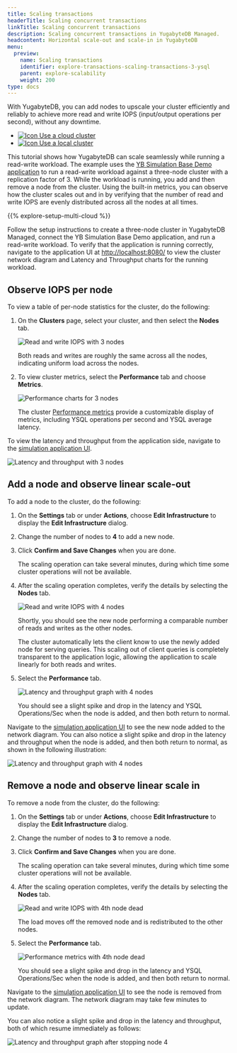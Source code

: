 ```yaml
---
title: Scaling transactions
headerTitle: Scaling concurrent transactions
linkTitle: Scaling concurrent transactions
description: Scaling concurrent transactions in YugabyteDB Managed.
headcontent: Horizontal scale-out and scale-in in YugabyteDB
menu:
  preview:
    name: Scaling transactions
    identifier: explore-transactions-scaling-transactions-3-ysql
    parent: explore-scalability
    weight: 200
type: docs
---
```


With YugabyteDB, you can add nodes to upscale your cluster efficiently and reliably to achieve more read and write IOPS (input/output operations per second), without any downtime.

<ul class="nav nav-tabs-alt nav-tabs-yb">
  <li>
    <a href="../scaling-transactions-cloud/" class="nav-link active">
              <img src="/icons/cloud-icon.svg" alt="Icon">
Use a cloud cluster
    </a>
  </li>
  <li>
    <a href="../scaling-transactions/" class="nav-link">
              <img src="/icons/server-iconsvg.svg" alt="Icon">
Use a local cluster
    </a>
  </li>
</ul>

This tutorial shows how YugabyteDB can scale seamlessly while running a read-write workload. The example uses the [YB Simulation Base Demo application](https://github.com/yugabyte/yb-simulation-base-demo-app) to run a read-write workload against a three-node cluster with a replication factor of 3. While the workload is running, you add and then remove a node from the cluster. Using the built-in metrics, you can observe how the cluster scales out and in by verifying that the number of read and write IOPS are evenly distributed across all the nodes at all times.

{{% explore-setup-multi-cloud %}}

Follow the setup instructions to create a three-node cluster in YugabyteDB Managed, connect the YB Simulation Base Demo application, and run a read-write workload. To verify that the application is running correctly, navigate to the application UI at <http://localhost:8080/> to view the cluster network diagram and Latency and Throughput charts for the running workload.

## Observe IOPS per node

To view a table of per-node statistics for the cluster, do the following:

1. On the **Clusters** page, select your cluster, and then select the **Nodes** tab.

    ![Read and write IOPS with 3 nodes](/images/ce/transactions_cloud_observe1.png)

    Both reads and writes are roughly the same across all the nodes, indicating uniform load across the nodes.

1. To view cluster metrics, select the **Performance** tab and choose **Metrics**.

    ![Performance charts for 3 nodes](/images/ce/transactions_cloud_chart.png)

    The cluster [Performance metrics](../../../yugabyte-cloud/cloud-monitor/overview/) provide a customizable display of metrics, including YSQL operations per second and YSQL average latency.

To view the latency and throughput from the application side, navigate to the [simulation application UI](http://127.0.0.1:8000/).

![Latency and throughput with 3 nodes](/images/ce/simulation-graph-cloud.png)

## Add a node and observe linear scale-out

To add a node to the cluster, do the following:

1. On the **Settings** tab or under **Actions**, choose **Edit Infrastructure** to display the **Edit Infrastructure** dialog.

1. Change the number of nodes to **4** to add a new node.

1. Click **Confirm and Save Changes** when you are done.

    The scaling operation can take several minutes, during which time some cluster operations will not be available.

1. After the scaling operation completes, verify the details by selecting the **Nodes** tab.

    ![Read and write IOPS with 4 nodes](/images/ce/add-node-cloud.png)

    Shortly, you should see the new node performing a comparable number of reads and writes as the other nodes.

    The cluster automatically lets the client know to use the newly added node for serving queries. This scaling out of client queries is completely transparent to the application logic, allowing the application to scale linearly for both reads and writes.

1. Select the **Performance** tab.

    ![Latency and throughput graph with 4 nodes](/images/ce/add-node-cloud-chart.png)

    You should see a slight spike and drop in the latency and YSQL Operations/Sec when the node is added, and then both return to normal.

Navigate to the [simulation application UI](http://127.0.0.1:8000/) to see the new node added to the network diagram. You can also notice a slight spike and drop in the latency and throughput when the node is added, and then both return to normal, as shown in the following illustration:

![Latency and throughput graph with 4 nodes](/images/ce/add-node-graph-cloud.png)

## Remove a node and observe linear scale in

To remove a node from the cluster, do the following:

1. On the **Settings** tab or under **Actions**, choose **Edit Infrastructure** to display the **Edit Infrastructure** dialog.

1. Change the number of nodes to **3** to remove a node.

1. Click **Confirm and Save Changes** when you are done.

    The scaling operation can take several minutes, during which time some cluster operations will not be available.

1. After the scaling operation completes, verify the details by selecting the **Nodes** tab.

    ![Read and write IOPS with 4th node dead](/images/ce/stop-node.png)

    The load moves off the removed node and is redistributed to the other nodes.

1. Select the **Performance** tab.

    ![Performance metrics with 4th node dead](/images/ce/stop-node-chart.png)

    You should see a slight spike and drop in the latency and YSQL Operations/Sec when the node is added, and then both return to normal.

Navigate to the [simulation application UI](http://127.0.0.1:8000/) to see the node is removed from the network diagram. The network diagram may take few minutes to update.

You can also notice a slight spike and drop in the latency and throughput, both of which resume immediately as follows:

![Latency and throughput graph after stopping node 4](/images/ce/stop-node-graph-cloud.png)
